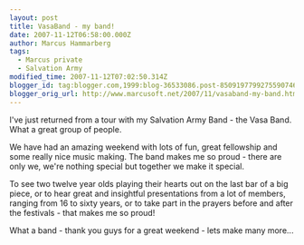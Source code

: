 ```yaml
---
layout: post
title: VasaBand - my band!
date: 2007-11-12T06:58:00.000Z
author: Marcus Hammarberg
tags:
  - Marcus private
  - Salvation Army
modified_time: 2007-11-12T07:02:50.314Z
blogger_id: tag:blogger.com,1999:blog-36533086.post-8509197799275590746
blogger_orig_url: http://www.marcusoft.net/2007/11/vasaband-my-band.html
---
```



I've just returned from a tour with my Salvation Army Band - the
Vasa
Band. What a great group of people.

We have had an amazing weekend with lots of fun, great fellowship and
some really nice music making. The band makes me so proud - there are
only we, we're nothing special but together we make it special.

To see two twelve year olds playing their hearts out on the
last bar of a big piece, or to hear great and insightful presentations
from a lot of members, ranging from 16 to sixty years, or to take part
in the prayers before and after the festivals - that makes me so
proud!

What a band - thank you guys for a great weekend - lets make many
more...
